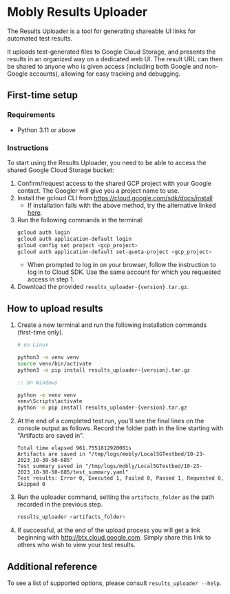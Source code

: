 # Mobly Results Uploader

The Results Uploader is a tool for generating shareable UI links for automated
test results.

It uploads test-generated files to Google Cloud Storage, and presents the
results in an organized way on a dedicated web UI. The result URL can then be
shared to anyone who is given access (including both Google and non-Google
accounts), allowing for easy tracking and debugging.

## First-time setup

### Requirements
* Python 3.11 or above

### Instructions

To start using the Results Uploader, you need to be able to access the shared
Google Cloud Storage bucket:
1. Confirm/request access to the shared GCP project with your Google contact.
   The Googler will give you a project name to use.
2. Install the gcloud CLI from https://cloud.google.com/sdk/docs/install
    * If installation fails with the above method, try the alternative linked
      [here](https://cloud.google.com/sdk/docs/downloads-versioned-archives#installation_instructions).
3. Run the following commands in the terminal:
    ```bash
    gcloud auth login
    gcloud auth application-default login
    gcloud config set project <gcp_project>
    gcloud auth application-default set-quota-project <gcp_project>
    ```
    * When prompted to log in on your browser, follow the instruction to log in
      to Cloud SDK. Use the same account for which you requested access in
      step 1.
4. Download the provided `results_uploader-{version}.tar.gz`.

## How to upload results
1. Create a new terminal and run the following installation commands (first-time
   only).

    ```bash
    # on Linux

    python3 -m venv venv
    source venv/bin/activate
    python3 -m pip install results_uploader-{version}.tar.gz
    ```
    ```cmd
    :: on Windows

    python -m venv venv
    venv\Scripts\activate
    python -m pip install results_uploader-{version}.tar.gz
    ```

2. At the end of a completed test run, you'll see the final lines on the console
   output as follows. Record the folder path in the line starting with
   "Artifacts are saved in".

    ```
    Total time elapsed 961.7551812920001s
    Artifacts are saved in "/tmp/logs/mobly/Local5GTestbed/10-23-2023_10-30-50-685"
    Test summary saved in "/tmp/logs/mobly/Local5GTestbed/10-23-2023_10-30-50-685/test_summary.yaml"
    Test results: Error 0, Executed 1, Failed 0, Passed 1, Requested 0, Skipped 0
    ```

3. Run the uploader command, setting the `artifacts_folder` as the path recorded
   in the previous step.
    ```bash
    results_uploader <artifacts_folder>
    ```

4. If successful, at the end of the upload process you will get a link beginning
   with http://btx.cloud.google.com. Simply share this link to others who
   wish to view your test results.

## Additional reference

To see a list of supported options, please consult `results_uploader --help`.
